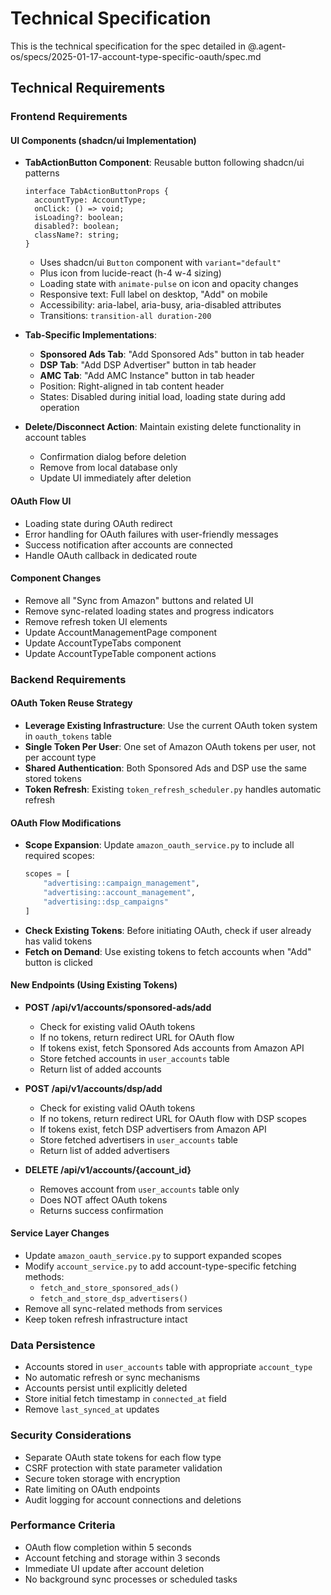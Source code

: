 # Technical Specification

This is the technical specification for the spec detailed in @.agent-os/specs/2025-01-17-account-type-specific-oauth/spec.md

## Technical Requirements

### Frontend Requirements

#### UI Components (shadcn/ui Implementation)

- **TabActionButton Component**: Reusable button following shadcn/ui patterns
  ```tsx
  interface TabActionButtonProps {
    accountType: AccountType;
    onClick: () => void;
    isLoading?: boolean;
    disabled?: boolean;
    className?: string;
  }
  ```
  - Uses shadcn/ui `Button` component with `variant="default"`
  - Plus icon from lucide-react (h-4 w-4 sizing)
  - Loading state with `animate-pulse` on icon and opacity changes
  - Responsive text: Full label on desktop, "Add" on mobile
  - Accessibility: aria-label, aria-busy, aria-disabled attributes
  - Transitions: `transition-all duration-200`

- **Tab-Specific Implementations**:
  - **Sponsored Ads Tab**: "Add Sponsored Ads" button in tab header
  - **DSP Tab**: "Add DSP Advertiser" button in tab header
  - **AMC Tab**: "Add AMC Instance" button in tab header
  - Position: Right-aligned in tab content header
  - States: Disabled during initial load, loading state during add operation

- **Delete/Disconnect Action**: Maintain existing delete functionality in account tables
  - Confirmation dialog before deletion
  - Remove from local database only
  - Update UI immediately after deletion

#### OAuth Flow UI
- Loading state during OAuth redirect
- Error handling for OAuth failures with user-friendly messages
- Success notification after accounts are connected
- Handle OAuth callback in dedicated route

#### Component Changes
- Remove all "Sync from Amazon" buttons and related UI
- Remove sync-related loading states and progress indicators
- Remove refresh token UI elements
- Update AccountManagementPage component
- Update AccountTypeTabs component
- Update AccountTypeTable component actions

### Backend Requirements

#### OAuth Token Reuse Strategy
- **Leverage Existing Infrastructure**: Use the current OAuth token system in `oauth_tokens` table
- **Single Token Per User**: One set of Amazon OAuth tokens per user, not per account type
- **Shared Authentication**: Both Sponsored Ads and DSP use the same stored tokens
- **Token Refresh**: Existing `token_refresh_scheduler.py` handles automatic refresh

#### OAuth Flow Modifications
- **Scope Expansion**: Update `amazon_oauth_service.py` to include all required scopes:
  ```python
  scopes = [
      "advertising::campaign_management",
      "advertising::account_management",
      "advertising::dsp_campaigns"
  ]
  ```
- **Check Existing Tokens**: Before initiating OAuth, check if user already has valid tokens
- **Fetch on Demand**: Use existing tokens to fetch accounts when "Add" button is clicked

#### New Endpoints (Using Existing Tokens)
- **POST /api/v1/accounts/sponsored-ads/add**
  - Check for existing valid OAuth tokens
  - If no tokens, return redirect URL for OAuth flow
  - If tokens exist, fetch Sponsored Ads accounts from Amazon API
  - Store fetched accounts in `user_accounts` table
  - Return list of added accounts

- **POST /api/v1/accounts/dsp/add**
  - Check for existing valid OAuth tokens
  - If no tokens, return redirect URL for OAuth flow with DSP scopes
  - If tokens exist, fetch DSP advertisers from Amazon API
  - Store fetched advertisers in `user_accounts` table
  - Return list of added advertisers

- **DELETE /api/v1/accounts/{account_id}**
  - Removes account from `user_accounts` table only
  - Does NOT affect OAuth tokens
  - Returns success confirmation

#### Service Layer Changes
- Update `amazon_oauth_service.py` to support expanded scopes
- Modify `account_service.py` to add account-type-specific fetching methods:
  - `fetch_and_store_sponsored_ads()`
  - `fetch_and_store_dsp_advertisers()`
- Remove all sync-related methods from services
- Keep token refresh infrastructure intact

### Data Persistence
- Accounts stored in `user_accounts` table with appropriate `account_type`
- No automatic refresh or sync mechanisms
- Accounts persist until explicitly deleted
- Store initial fetch timestamp in `connected_at` field
- Remove `last_synced_at` updates

### Security Considerations
- Separate OAuth state tokens for each flow type
- CSRF protection with state parameter validation
- Secure token storage with encryption
- Rate limiting on OAuth endpoints
- Audit logging for account connections and deletions

### Performance Criteria
- OAuth flow completion within 5 seconds
- Account fetching and storage within 3 seconds
- Immediate UI update after account deletion
- No background sync processes or scheduled tasks